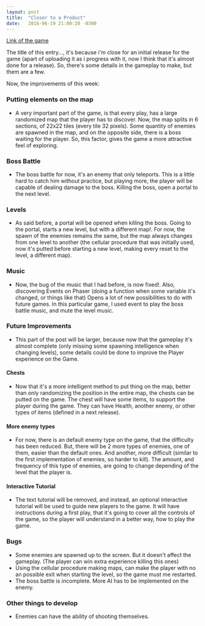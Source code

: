 ```yaml
---
layout: post
title:  "Closer to a Product"
date:   2016-06-19 21:00:20 -0300
---
```


[Link of the game](http://gamejolt.com/games/element-rampage/138566)

The title of this entry..., it's because i'm close for an initial release for the game (apart of uploading it as i progress with it, now I think that it's almost done for a release). So, there's some details in the gameplay to make, but them are a few.

Now, the improvements of this week:

### Putting elements on the map
* A very important part of the game, is that every play, has a large randomized map that the player has to discover. Now, the map splits in 6 sections, of 22x22 tiles (every tile 32 pixels). Some quantity of enemies are spawned in the map, and on the opposite side, there is a boss waiting for the player. So, this factor, gives the game a more attractive feel of exploring.

### Boss Battle
* The boss battle for now, it's an enemy that only teleports. This is a little hard to catch him without practice, but playing more, the player will be capable of dealing damage to the boss. Killing the boss, open a portal to the next level.

### Levels
* As said before, a portal will be opened when killing the boss. Going to the portal, starts a new level, but with a different map!. For now, the spawn of the enemies remains the same, but the map always changes from one level to another (the cellular procedure that was initially used, now it's putted before starting a new level, making every reset to the level, a different map).

### Music
* Now, the bug of the music that I had before, is now fixed!. Also, discovering Events on Phaser (doing a function when some variable it's changed, or things like that) Opens a lot of new possibilities to do with future games. In this particular game, I used event to play the boss battle music, and mute the level music. 

### Future Improvements
* This part of the post will be larger, because now that the gameplay it's almost complete (only missing some spawning intelligence when changing levels), some details could be done to improve the Player experience on the Game.

#### Chests
* Now that it's a more intelligent method to put thing on the map, better than only randomizing the position in the entire map, the chests can be putted on the game. The chest will have some items, to support the player during the game. They can have Health, another enemy, or other types of items (defined in a next release).

#### More enemy types
* For now, there is an default enemy type on the game, that the difficulty has been reduced. But, there will be 2 more types of enemies, one of them, easier than the default ones. And another, more difficult (similar to the first implementation of enemies, so harder to kill). The amount, and frequency of this type of enemies, are going to change depending of the level that the player is.

#### Interactive Tutorial
* The text tutorial will be removed, and instead, an optional interactive tutorial will be used to guide new players to the game. It will have instructions during a first play, that it's going to cover all the controls of the game, so the player will understand in a better way, how to play the game.

### Bugs

* Some enemies are spawned up to the screen. But it doesn't affect the gameplay. (The player can win extra experience killing this ones)
* Using the cellular procedure making maps, can make the player with no an possible exit when starting the level, so the game must me restarted.
* The boss battle is incomplete. More AI has to be implemented on the enemy. 


### Other things to develop

* Enemies can have the ability of shooting themselves.

